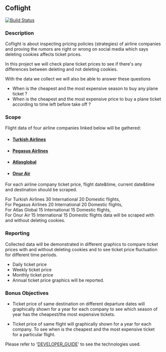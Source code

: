 ## Coflight 

[![Build Status](https://travis-ci.org/FCanberk/coflight.io.svg?branch=master)](https://travis-ci.org/FCanberk/coflight.io)

### Description

Coflight is about inspecting pricing policies (strategies) of airline companies and proving the rumors are right or wrong on social media which says deleting cookies affects ticket prices.

In this project we will check plane ticket prices to see if there's any differences between deleting and not deleting cookies. 

With the data we collect we will also be able to answer these questions
* When is the cheapest and the most expensive season to buy any plane ticket ?
* When is the cheapest and the most expensive price to buy a plane ticket according to time left before take off ?

### **Scope**

Flight data of four airline companies linked below will be gathered:

* #### [Turkish Airlines](https://www.turkishairlines.com/)
* #### [Pegasus Airlines](https://www.flypgs.com/)
* #### [Atlasglobal](https://www.atlasglb.com/)
* #### [Onur Air](https://www.onurair.com/)

For each airline company ticket price, flight date&time, current date&time and destination should be scraped.

For Turkish Airlines 30 International 20 Domestic flights,
<br>For Pegasus Airlines 20 International 20 Domestic flights,
<br>For Atlas Global     15 International 15 Domestic flights,
<br>For Onur Air         15 International 15 Domestic flights data 
will be scraped with and without deleting cookies.<br/>

### **Reporting**

Collected data will be demonstrated in different graphics to compare ticket prices with and without deleting cookies and to see ticket price fluctuation for different time periods.

* Daily ticket price
* Weekly ticket price
* Monthly ticket price
* Annual ticket price graphics will be reported.

### Bonus Objectives

* Ticket price of same destination on different departure dates will graphically shown for a year for each company to see which season of year has the cheapest/the most expensive tickets.

* Ticket price of same flight will graphically shown for a year for each company. To see when is the cheapest and the most expensive ticket for a particular flight.

Please refer to '[DEVELOPER_GUIDE](guides/DEVELOPER_GUIDE.md)' to see the technologies used.
